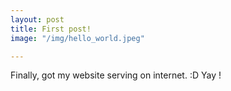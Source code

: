 ```yaml
---
layout: post
title: First post!
image: "/img/hello_world.jpeg"

---
```

Finally, got my website serving on internet. :D Yay !